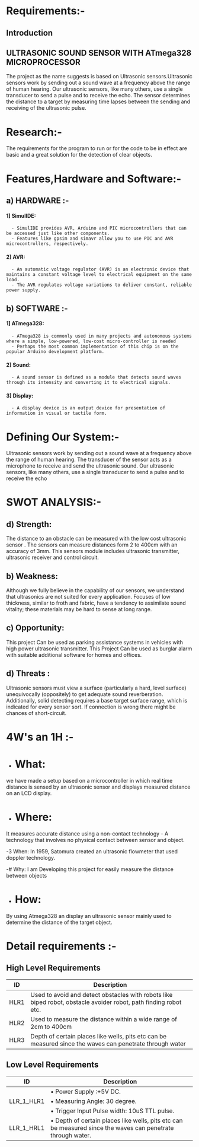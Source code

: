 # Requirements:-

## Introduction

## ULTRASONIC SOUND SENSOR WITH ATmega328 MICROPROCESSOR

The project as the name suggests is based on Ultrasonic sensors.Ultrasonic sensors work by sending out a sound wave at a frequency above the range of human hearing.
 Our ultrasonic sensors, like many others, use a single transducer to send a pulse and to receive the echo.  The sensor determines the distance to a target by measuring time lapses between the sending and receiving of the ultrasonic pulse.

# Research:-

The requirements for the program to run or for the code to be in effect are basic and  a great solution for the detection of clear objects.

# Features,Hardware and Software:-


## a) HARDWARE :-
#### 1] SimulIDE:
      - SimulIDE provides AVR, Arduino and PIC microcontrollers that can be accessed just like other components. 
      - Features like gpsim and simavr allow you to use PIC and AVR microcontrollers, respectively.
#### 2] AVR:
      - An automatic voltage regulator (AVR) is an electronic device that maintains a constant voltage level to electrical equipment on the same load.
      - The AVR regulates voltage variations to deliver constant, reliable power supply.

## b) SOFTWARE :-
#### 1] ATmega328:
      - ATmega328 is commonly used in many projects and autonomous systems where a simple, low-powered, low-cost micro-controller is needed
      - Perhaps the most common implementation of this chip is on the popular Arduino development platform.
#### 2] Sound:
      - A sound sensor is defined as a module that detects sound waves through its intensity and converting it to electrical signals.
#### 3] Display:
      - A display device is an output device for presentation of information in visual or tactile form.
 
# Defining Our System:-

 Ultrasonic sensors work by sending out a sound wave at a frequency above the range of human hearing. The transducer of the sensor acts as a microphone to receive and send the ultrasonic sound. Our ultrasonic sensors, like many others, use a single transducer to send a pulse and to receive the echo

# SWOT ANALYSIS:-

 ## d) Strength:
The distance to an obstacle can be measured with the low cost ultrasonic sensor . The  sensors can measure distances form 2 to 400cm with an accuracy of 3mm. This sensors module includes ultrasonic transmitter, ultrasonic receiver and control circuit.


 ## b) Weakness:
Although we fully believe in the capability of our sensors, we understand that ultrasonics are not suited for every application. 
Focuses of low thickness, similar to froth and fabric, have a tendency to assimilate sound vitality; these materials may be hard to sense at long range.


 ## c) Opportunity:
 This project  Can be used as parking assistance systems in vehicles with high power ultrasonic transmitter.
This Project Can be used as burglar alarm with suitable additional 
software for homes and offices.

 ## d) Threats :
Ultrasonic sensors must view a surface (particularly a hard, level surface) unequivocally (oppositely) to get adequate sound reverberation. Additionally, solid detecting requires a base target surface range, which is indicated for every sensor sort.
If connection is wrong there might be chances of short-circuit.


# 4W's an 1H :-

- # What:
we have made a setup based on a microcontroller in which real time distance is sensed by an ultrasonic sensor and displays measured distance on an LCD display.


- # Where:
It measures accurate distance using a non-contact technology - A technology that involves no physical contact between sensor and object.

-3 When:
In 1959, Satomura created an ultrasonic flowmeter that used doppler technology.

-# Why:
I am Developing this project for easily measure the distance between objects 

- # How:
By using Atmega328 an display  an ultrasonic sensor mainly used to determine the distance of the target object. 


# Detail requirements :-



## High Level Requirements

| ID             | Description                                                           |
| ----------------- | ------------------------------------------------------------------ |
| HLR1 | Used to avoid and detect obstacles with robots like biped robot, obstacle avoider robot, path finding robot etc.  |
| HLR2 |Used to measure the distance within a wide range of 2cm to 400cm   |
| HLR3 |Depth of certain places like wells, pits etc can be measured since the waves can penetrate through water   |

## Low Level Requirements

| ID             | Description                                                           |
| ----------------- | ------------------------------------------------------------------ |
|           |• Power Supply :+5V DC.  |
| LLR_1_HLR1|• Measuring Angle: 30 degree.  |                                                                                                                                                  |
|           |• Trigger Input Pulse width: 10uS TTL pulse.  |
| LLR_1_HRL1|• Depth of certain places like wells, pits etc can be measured since the waves can penetrate through water.  |

